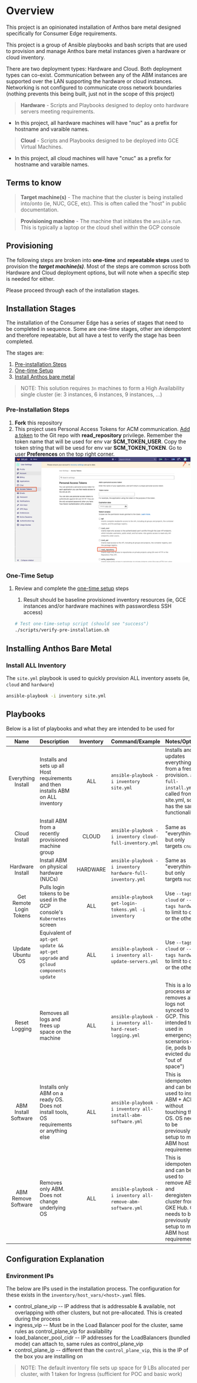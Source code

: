 # Overview

This project is an opinionated installation of Anthos bare metal designed specifically for Consumer Edge requirements.

This project is a group of Ansible playbooks and bash scripts that are used to provision and manage Anthos bare metal instances given a hardware or cloud inventory.

There are two deployment types: Hardware and Cloud. Both deployment types can co-exist. Communication between any of the ABM instances are supported over the LAN supporting the hardware or cloud instances. Networking is not configured to communicate cross network boundaries (nothing prevents this being built, just not in the scope of this project)

> **Hardware** - Scripts and Playbooks designed to deploy onto hardware servers meeting requirements.
* In this project, all hardware machines will have "nuc" as a prefix for hostname and varaible names.

> **Cloud** - Scripts and Playbooks designed to be deployed into GCE Virtual Machines.
* In this project, all cloud machines will have "cnuc" as a prefix for hostname and varaible names.

## Terms to know

> **Target machine(s)** - The machine that the cluster is being installed into/onto (ie, NUC, GCE, etc). This is often called the "host" in public documentation.

> **Provisioning machine** - The machine that initiates the `ansible` run. This is typically a laptop or the cloud shell within the GCP console

## Provisioning

The following steps are broken into **one-time** and **repeatable steps** used to provision the ***target machine(s)***. Most of the steps are common scross both Hardware and Cloud deployment options, but will note when a specific step is needed for either.

Please proceed through each of the installation stages.

## Installation Stages

The installation of the Consumer Edge has a series of stages that need to be completed in sequence. Some are one-time stages, other are idempotent and therefore repeatable, but all have a test to verify the stage has been completed.

The stages are:
1. [Pre-installation Steps](#pre-installation-steps)
1. [One-time Setup](docs/ONE_TIME_SETUP.md)
1. [Install Anthos bare metal](#installing-anthos-bare-metal)

> NOTE: This solution requires `3n` machines to form a High Availability single cluster (ie: 3 instances, 6 instances, 9 instances, ...)

### Pre-Installation Steps

1. **Fork** this repository
1. This project uses Personal Access Tokens for ACM communication. [Add a token](https://docs.gitlab.com/ee/user/project/deploy_tokens/) to the Git repo with **read_repository** privilege. Remember the token name that will be used for env var **SCM_TOKEN_USER**. Copy the token string that will be uesd for env var **SCM_TOKEN_TOKEN**. Go to user **Preferences** on the top right corner.
   ![gitlab token](docs/images/gitlab_token.png)

### One-Time Setup

1. Review and complete the [one-time setup](docs/ONE_TIME_SETUP.md) steps
    1. Result should be baseline provisioned inventory resources (ie, GCE instances and/or hardware machines with passwordless SSH access)

    ```bash
    # Test one-time-setup script (should see "success")
    ./scripts/verify-pre-installation.sh
    ```

## Installing Anthos Bare Metal

### Install ALL Inventory

The `site.yml` playbook is used to quickly provision ALL inventory assets (ie, `cloud` and `hardware`)

```bash
ansible-playbook -i inventory site.yml
```

## Playbooks

Below is a list of playbooks and what they are intended to be used for


|     Name      |  Description    |  Inventory  | Command/Example |  Notes/Options |
|:-------------:|:----------------|:-----------:|:----------------|:---------------|
| Everything Install | Installs and sets up all Host requirements and then installs ABM on ALL inventory | ALL | `ansible-playbook -i inventory site.yml` | Installs and updates everything from a fresh provision. `all-full-install.yml` is called from site.yml, so has the same functionality |
| Cloud Install | Install ABM from a recently provisioned machine group | CLOUD | `ansible-playbook -i inventory cloud-full-inventory.yml` | Same as "everything", but only targets `cnuc`s |
| Hardware Install | Install ABM on physical hardware (NUCs) | HARDWARE | `ansible-playbook -i inventory hardware-full-inventory.yml` | Same as "everything", but only targets `nuc`s |
| Get Remote Login Tokens | Pulls login tokens to be used in the GCP console's `Kubernetes` screen | ALL | `ansible-playbook get-login-tokens.yml -i inventory` | Use `--tags cloud` or `--tags hardware` to limit to one or the other |
| Update Ubuntu OS | Equivalent of `apt-get update && apt-get upgrade` and `gcloud components update` | ALL | `ansible-playbook -i inventory all-update-servers.yml` | Use `--tags cloud` or `--tags hardware` to limit to one or the other |
| Reset Logging | Removes all logs and frees up space on the machine | ALL | `ansible-playbook -i inventory all-hard-reset-logging.yml` | This is a lossy process and removes all logs not synced to GCP. This is intended to be used in emergency scenarios only (ie, pods being evicted due to "out of space") |
| ABM Install Software | Installs only ABM on a ready OS. Does not install tools, OS requirements or anything else | ALL | `ansible-playbook -i inventory all-install-abm-software.yml` | This is idempotent and can be used to install ABM + ACM without touching the OS. OS needs to be previously setup to meet ABM host requirements |
| ABM Remove Software | Removes only ABM. Does not change underlying OS | ALL | `ansible-playbook -i inventory all-remove-abm-software.yml` | This is idempotent and can be used to remove ABM and deregisteres cluster from GKE Hub. OS needs to be previously setup to meet ABM host requirements |


## Configuration Explanation

### Environment IPs

The below are IPs used in the installation process. The configuration for these exists in the `inventory/host_vars/<host>.yaml` files.

* control_plane_vip -- IP address that is addressable & available, not overlapping with other clusters, but not pre-allocated. This is created during the process
* ingress_vip -- Must be in the Load Balancer pool for the cluster, same rules as control_plane_vip for availability
* load_balancer_pool_cidr -- IP addresses for the LoadBalancers (bundled mode) can attach to, same rules as control_plane_vip
* control_plane_ip -- different than the `control_plane_vip`, this is the IP of the box you are installing on

> NOTE: The default inventory file sets up space for 9 LBs allocated per cluster, with 1 taken for Ingress (sufficient for POC and basic work)

